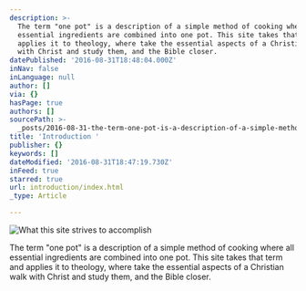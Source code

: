 ```yaml
---
description: >-
  The term "one pot" is a description of a simple method of cooking where all
  essential ingredients are combined into one pot. This site takes that term and
  applies it to theology, where take the essential aspects of a Christian walk
  with Christ and study them, and the Bible closer.
datePublished: '2016-08-31T18:48:04.000Z'
inNav: false
inLanguage: null
author: []
via: {}
hasPage: true
authors: []
sourcePath: >-
  _posts/2016-08-31-the-term-one-pot-is-a-description-of-a-simple-method-of-co.md
title: 'Introduction '
publisher: {}
keywords: []
dateModified: '2016-08-31T18:47:19.730Z'
inFeed: true
starred: true
url: introduction/index.html
_type: Article

---
```

![What this site strives to accomplish ](https://the-grid-user-content.s3-us-west-2.amazonaws.com/02570d2e-ed7e-4de0-86af-dc0f6ff8ab6e.jpg)

The term "one pot" is a description of a simple method of cooking where all essential ingredients are combined into one pot. This site takes that term and applies it to theology, where take the essential aspects of a Christian walk with Christ and study them, and the Bible closer.
